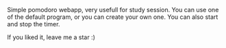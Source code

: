 Simple pomodoro webapp, very usefull for study session.
You can use one of the default program, or you can create your own one.
You can also start and stop the timer.

If you liked it, leave me a star :)
